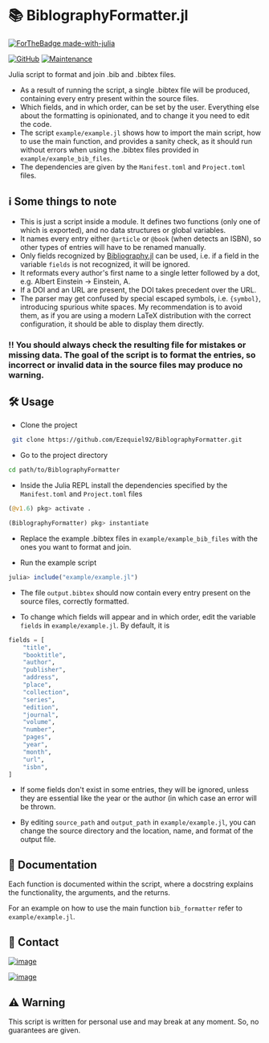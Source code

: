 # 📚 BiblographyFormatter.jl

[![ForTheBadge made-with-julia](https://forthebadge.com/images/badges/made-with-julia.svg)](https://julialang.org)

[![GitHub](https://img.shields.io/github/license/Ezequiel92/BiblographyFormatter?style=flat-square)](https://github.com/Ezequiel92/BiblographyFormatter/blob/main/LICENSE) [![Maintenance](https://img.shields.io/maintenance/yes/2021?style=flat-square)](mailto:lozano.ez@gmail.com)

Julia script to format and join .bib and .bibtex files.

- As a result of running the script, a single .bibtex file will be produced, containing every entry present within the source files. 
- Which fields, and in which order, can be set by the user. Everything else about the formatting is opinionated, and to change it you need to edit the code.
- The script `example/example.jl` shows how to import the main script, how to use the main function, and provides a sanity check, as it should run without errors when using the .bibtex files provided in `example/example_bib_files`.
- The dependencies are given by the `Manifest.toml` and `Project.toml` files.

## ℹ️ Some things to note

- This is just a script inside a module. It defines two functions (only one of which is exported), and no data structures or global variables.
- It names every entry either `@article` or `@book` (when detects an ISBN), so other types of entries will have to be renamed manually.
- Only fields recognized by [Bibliography.jl](https://github.com/Humans-of-Julia/Bibliography.jl) can be used, i.e. if a field in the variable `fields` is not recognized, it will be ignored.
- It reformats every author's first name to a single letter followed by a dot, e.g. Albert Einstein -> Einstein, A.
- If a DOI and an URL are present, the DOI takes precedent over the URL.
- The parser may get confused by special escaped symbols, i.e. `{symbol}`, introducing spurious white spaces. My recommendation is to avoid them, as if you are using a modern LaTeX distribution with the correct configuration, it should be able to display them directly.

### ‼️ You should always check the resulting file for mistakes or missing data. The goal of the script is to format the entries, so incorrect or invalid data in the source files may produce no warning.

## 🛠️ Usage

* Clone the project

```bash
 git clone https://github.com/Ezequiel92/BiblographyFormatter.git
```

* Go to the project directory

```bash
cd path/to/BiblographyFormatter
```

* Inside the Julia REPL install the dependencies specified by the `Manifest.toml` and `Project.toml` files

```julia
(@v1.6) pkg> activate .

(BiblographyFormatter) pkg> instantiate
```

* Replace the example .bibtex files in `example/example_bib_files` with the ones you want to format and join.

* Run the example script

```julia
julia> include("example/example.jl")
```

* The file `output.bibtex` should now contain every entry present on the source files, correctly formatted.

 * To change which fields will appear and in which order, edit the variable `fields` in `example/example.jl`. By default, it is

 ```julia
 fields = [
     "title",
     "booktitle",
     "author",
     "publisher",
     "address",
     "place",
     "collection",
     "series",
     "edition",
     "journal",
     "volume",
     "number",
     "pages",
     "year",
     "month",
     "url",
     "isbn",
 ]
 ```

 * If some fields don't exist in some entries, they will be ignored, unless they are essential like the year or the author (in which case an error will be thrown.

 * By editing `source_path` and `output_path` in `example/example.jl`, you can change the source directory and the location, name, and format of the output file.

## 📘 Documentation

Each function is documented within the script, where a docstring explains the functionality, the arguments, and the returns.

For an example on how to use the main function `bib_formatter` refer to `example/example.jl`.

## 📣 Contact

[![image](https://img.shields.io/badge/Gmail-D14836?style=for-the-badge&logo=gmail&logoColor=white)](mailto:lozano.ez@gmail.com)

[![image](https://img.shields.io/badge/Microsoft_Outlook-0078D4?style=for-the-badge&logo=microsoft-outlook&logoColor=white)](mailto:lozano.ez@outlook.com)

## ⚠️ Warning

This script is written for personal use and may break at any moment. So, no guarantees are given.
